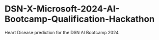 # DSN-X-Microsoft-2024-AI-Bootcamp-Qualification-Hackathon
Heart Disease prediction for the DSN AI Bootcamp 2024
